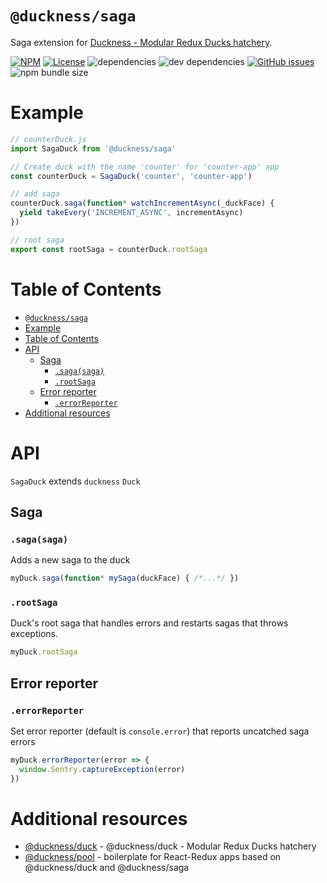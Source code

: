 # `@duckness/saga`

Saga extension for [Duckness - Modular Redux Ducks hatchery](https://github.com/hitosu/duckness/tree/master/packages/duck).

[![NPM](https://img.shields.io/npm/v/@duckness/saga)](https://www.npmjs.com/package/@duckness/saga)
[![License](https://img.shields.io/github/license/hitosu/duckness)](https://github.com/hitosu/duckness/blob/master/LICENSE)
![dependencies](https://img.shields.io/david/hitosu/duckness?path=packages%2Fsaga)
![dev dependencies](https://img.shields.io/david/dev/hitosu/duckness?path=packages%2Fsaga)
[![GitHub issues](https://img.shields.io/github/issues/hitosu/duckness)](https://github.com/hitosu/duckness/issues)
![npm bundle size](https://img.shields.io/bundlephobia/minzip/@duckness/saga)

# Example

```js
// counterDuck.js
import SagaDuck from '@duckness/saga'

// Create duck with the name 'counter' for 'counter-app' app
const counterDuck = SagaDuck('counter', 'counter-app')

// add saga
counterDuck.saga(function* watchIncrementAsync(_duckFace) {
  yield takeEvery('INCREMENT_ASYNC', incrementAsync)
})

// root saga
export const rootSaga = counterDuck.rootSaga
```

# Table of Contents

- [`@duckness/saga`](#ducknesssaga)
- [Example](#example)
- [Table of Contents](#table-of-contents)
- [API](#api)
  - [Saga](#saga)
    - [`.saga(saga)`](#sagasaga)
    - [`.rootSaga`](#rootsaga)
  - [Error reporter](#error-reporter)
    - [`.errorReporter`](#errorreporter)
- [Additional resources](#additional-resources)

# API

`SagaDuck` extends `duckness` `Duck`

## Saga

### `.saga(saga)`

Adds a new saga to the duck
```js
myDuck.saga(function* mySaga(duckFace) { /*...*/ })
```

### `.rootSaga`

Duck's root saga that handles errors and restarts sagas that throws exceptions.
```js
myDuck.rootSaga
```

## Error reporter

### `.errorReporter`

Set error reporter (default is `console.error`) that reports uncatched saga errors
```js
myDuck.errorReporter(error => {
  window.Sentry.captureException(error)
})
```

# Additional resources

* [@duckness/duck](https://github.com/hitosu/duckness/tree/master/packages/duck) - @duckness/duck - Modular Redux Ducks hatchery
* [@duckness/pool](https://github.com/hitosu/duckness/tree/master/packages/pool) - boilerplate for React-Redux apps based on @duckness/duck and @duckness/saga
